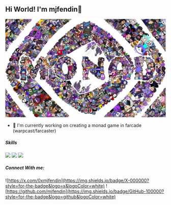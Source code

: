 ## Hi World! I'm mjfendin👋

![MJF ENDIN](img/monad.jpg)

<!--
**mjfendin/mjfendin** is a ✨ _special_ ✨ repository because its `README.md` (this file) appears on your GitHub profile.

Here are some ideas to get you started:

- 🔭 I’m currently working on ...
- 🌱 I’m currently learning ...
- 👯 I’m looking to collaborate on ...
- 🤔 I’m looking for help with ...
- 💬 Ask me about ...
- 📫 How to reach me: ...
- 😄 Pronouns: ...
- ⚡ Fun fact: ...
-->

- 🔭 I'm currently working on creating a monad game in farcade (warpcast/farcaster)

##### Skills
<img src="https://img.shields.io/badge/Python-FFD43B?style=for-the-badge&logo=python&logoColor=blue" /> <img src="https://img.shields.io/badge/JavaScript-323330?style=for-the-badge&logo=javascript&logoColor=F7DF1E" /> <img src="https://img.shields.io/badge/C%2B%2B-00599C?style=for-the-badge&logo=c%2B%2B&logoColor=white" />


##### Connect With me:
![https://x.com/0xmjfendin](https://img.shields.io/badge/X-000000?style=for-the-badge&logo=x&logoColor=white) ![https://github.com/mjfendin](https://img.shields.io/badge/GitHub-100000?style=for-the-badge&logo=github&logoColor=white)